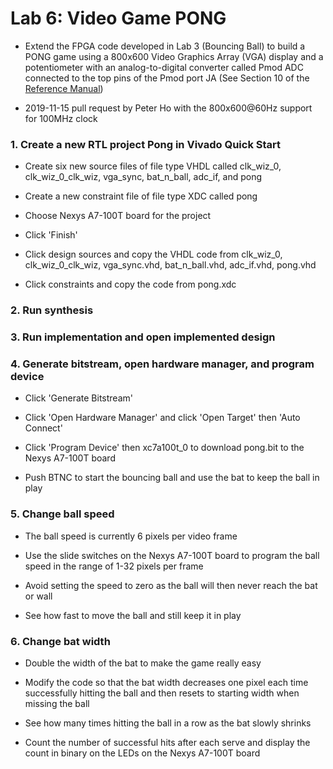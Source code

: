 # Lab 6: Video Game PONG

* Extend the FPGA code developed in Lab 3 (Bouncing Ball) to build a PONG game using a 800x600 Video Graphics Array (VGA) display and a potentiometer with an analog-to-digital converter called Pmod ADC connected to the top pins of the Pmod port JA (See Section 10 of the [Reference Manual](https://reference.digilentinc.com/_media/reference/programmable-logic/nexys-a7/nexys-a7_rm.pdf))

* 2019-11-15 pull request by Peter Ho with the 800x600@60Hz support for 100MHz clock

### 1. Create a new RTL project Pong in Vivado Quick Start

* Create six new source files of file type VHDL called clk_wiz_0, clk_wiz_0_clk_wiz, vga_sync, bat_n_ball, adc_if, and pong

* Create a new constraint file of file type XDC called pong

* Choose Nexys A7-100T board for the project

* Click 'Finish'

* Click design sources and copy the VHDL code from clk_wiz_0, clk_wiz_0_clk_wiz, vga_sync.vhd, bat_n_ball.vhd, adc_if.vhd, pong.vhd

* Click constraints and copy the code from pong.xdc

### 2. Run synthesis

### 3. Run implementation and open implemented design

### 4. Generate bitstream, open hardware manager, and program device

* Click 'Generate Bitstream'

* Click 'Open Hardware Manager' and click 'Open Target' then 'Auto Connect'

* Click 'Program Device' then xc7a100t_0 to download pong.bit to the Nexys A7-100T board

* Push BTNC to start the bouncing ball and use the bat to keep the ball in play

### 5. Change ball speed

* The ball speed is currently 6 pixels per video frame

* Use the slide switches on the Nexys A7-100T board to program the ball speed in the range of 1-32 pixels per frame

* Avoid setting the speed to zero as the ball will then never reach the bat or wall

* See how fast to move the ball and still keep it in play

### 6. Change bat width

* Double the width of the bat to make the game really easy

* Modify the code so that the bat width decreases one pixel each time successfully hitting the ball and then resets to
starting width when missing the ball

* See how many times hitting the ball in a row as the bat slowly shrinks

* Count the number of successful hits after each serve and display the count in binary on the LEDs on the Nexys A7-100T board
